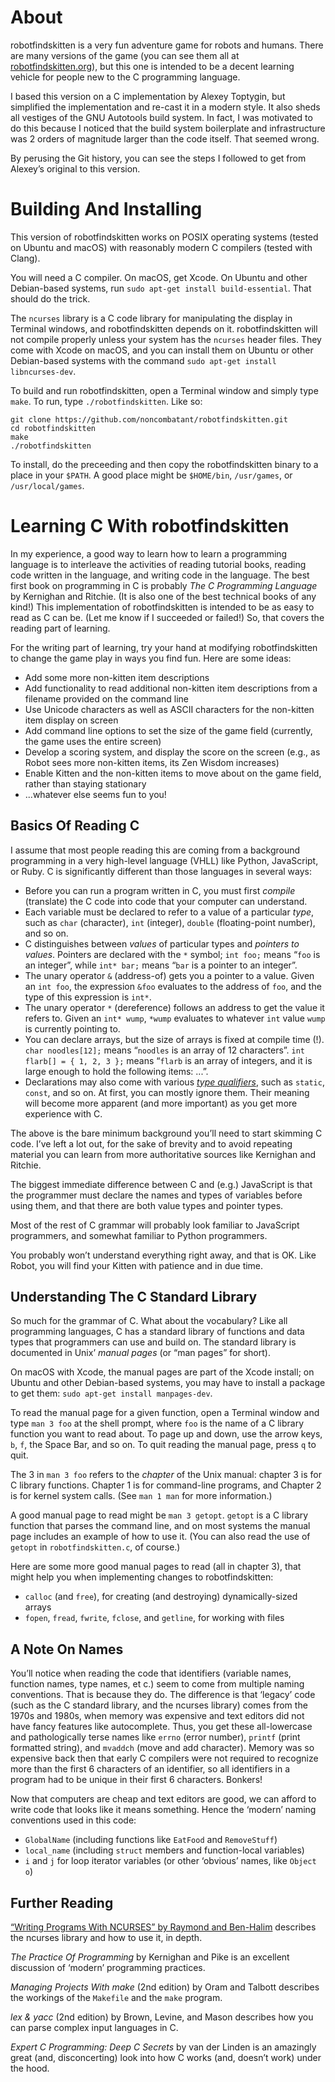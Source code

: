 About
=====

robotfindskitten is a very fun adventure game for robots and humans. There are
many versions of the game (you can see them all at
[robotfindskitten.org](http://robotfindskitten.org/)), but this one is
intended to be a decent learning vehicle for people new to the C programming
language.

I based this version on a C implementation by Alexey Toptygin, but simplified
the implementation and re-cast it in a modern style. It also sheds all vestiges
of the GNU Autotools build system. In fact, I was motivated to do this because I
noticed that the build system boilerplate and infrastructure was 2 orders of
magnitude larger than the code itself. That seemed wrong.

By perusing the Git history, you can see the steps I followed to get from
Alexey’s original to this version.

Building And Installing
=======================

This version of robotfindskitten works on POSIX operating systems (tested on
Ubuntu and macOS) with reasonably modern C compilers (tested with Clang).

You will need a C compiler. On macOS, get Xcode. On Ubuntu and other
Debian-based systems, run `sudo apt-get install build-essential`. That should do
the trick.

The `ncurses` library is a C code library for manipulating the display in
Terminal windows, and robotfindskitten depends on it. robotfindskitten will not
compile properly unless your system has the `ncurses` header files. They come
with Xcode on macOS, and you can install them on Ubuntu or other Debian-based
systems with the command `sudo apt-get install libncurses-dev`.

To build and run robotfindskitten, open a Terminal window and simply type
`make`. To run, type `./robotfindskitten`. Like so:

```
git clone https://github.com/noncombatant/robotfindskitten.git
cd robotfindskitten
make
./robotfindskitten
```

To install, do the preceeding and then copy the robotfindskitten binary to a
place in your `$PATH`. A good place might be `$HOME/bin`, `/usr/games`, or
`/usr/local/games`.

Learning C With robotfindskitten
================================

In my experience, a good way to learn how to learn a programming language is to
interleave the activities of reading tutorial books, reading code written in the
language, and writing code in the language. The best first book on programming
in C is probably _The C Programming Language_ by Kernighan and Ritchie. (It is
also one of the best technical books of any kind!) This implementation of
robotfindskitten is intended to be as easy to read as C can be. (Let me know if
I succeeded or failed!) So, that covers the reading part of learning.

For the writing part of learning, try your hand at modifying robotfindskitten to
change the game play in ways you find fun. Here are some ideas:

  * Add some more non-kitten item descriptions
  * Add functionality to read additional non-kitten item descriptions from a
    filename provided on the command line
  * Use Unicode characters as well as ASCII characters for the non-kitten item
    display on screen
  * Add command line options to set the size of the game field (currently, the
    game uses the entire screen)
  * Develop a scoring system, and display the score on the screen (e.g., as
    Robot sees more non-kitten items, its Zen Wisdom increases)
  * Enable Kitten and the non-kitten items to move about on the game field,
    rather than staying stationary
  * ...whatever else seems fun to you!

Basics Of Reading C
-------------------

I assume that most people reading this are coming from a background programming
in a very high-level language (VHLL) like Python, JavaScript, or Ruby. C is
significantly different than those languages in several ways:

  * Before you can run a program written in C, you must first _compile_
    (translate) the C code into code that your computer can understand.
  * Each variable must be declared to refer to a value of a particular _type_,
    such as `char` (character), `int` (integer), `double` (floating-point
    number), and so on.
  * C distinguishes between _values_ of particular types and _pointers to
    values_. Pointers are declared with the `*` symbol; `int foo;` means “`foo`
    is an integer”, while `int* bar;` means “`bar` is a pointer to an integer”.
  * The unary operator `&` (address-of) gets you a pointer to a value. Given an
    `int foo`, the expression `&foo` evaluates to the address of `foo`, and the
    type of this expression is `int*`.
  * The unary operator `*` (dereference) follows an address to get the value it
    refers to. Given an `int* wump`, `*wump` evaluates to whatever `int` value
    `wump` is currently pointing to.
  * You can declare arrays, but the size of arrays is fixed at compile time (!).
    `char noodles[12];` means “`noodles` is an array of 12 characters”. `int
    flarb[] = { 1, 2, 3 };` means “`flarb` is an array of integers, and it is
    large enough to hold the following items: ...”.
  * Declarations may also come with various [_type
    qualifiers_](https://en.wikipedia.org/wiki/Type_qualifier), such as
    `static`, `const`, and so on. At first, you can mostly ignore them. Their
    meaning will become more apparent (and more important) as you get more
    experience with C.

The above is the bare minimum background you’ll need to start skimming C code.
I’ve left a lot out, for the sake of brevity and to avoid repeating material you
can learn from more authoritative sources like Kernighan and Ritchie.

The biggest immediate difference between C and (e.g.) JavaScript is that the
programmer must declare the names and types of variables before using them, and
that there are both value types and pointer types.

Most of the rest of C grammar will probably look familiar to JavaScript
programmers, and somewhat familiar to Python programmers.

You probably won’t understand everything right away, and that is OK. Like Robot,
you will find your Kitten with patience and in due time.

Understanding The C Standard Library
------------------------------------

So much for the grammar of C. What about the vocabulary? Like all programming
languages, C has a standard library of functions and data types that programmers
can use and build on. The standard library is documented in Unix’ _manual pages_
(or “man pages” for short).

On macOS with Xcode, the manual pages are part of the Xcode install; on Ubuntu
and other Debian-based systems, you may have to install a package to get them:
`sudo apt-get install manpages-dev`.

To read the manual page for a given function, open a Terminal window and type
`man 3 foo` at the shell prompt, where `foo` is the name of a C library function
you want to read about. To page up and down, use the arrow keys, `b`, `f`, the
Space Bar, and so on. To quit reading the manual page, press `q` to quit.

The 3 in `man 3 foo` refers to the _chapter_ of the Unix manual: chapter 3 is
for C library functions. Chapter 1 is for command-line programs, and Chapter 2
is for kernel system calls. (See `man 1 man` for more information.)

A good manual page to read might be `man 3 getopt`. `getopt` is a C library
function that parses the command line, and on most systems the manual page
includes an example of how to use it. (You can also read the use of `getopt` in
`robotfindskitten.c`, of course.)

Here are some more good manual pages to read (all in chapter 3), that might help
you when implementing changes to robotfindskitten:

  * `calloc` (and `free`), for creating (and destroying) dynamically-sized
     arrays
  * `fopen`, `fread`, `fwrite`, `fclose`, and `getline`, for working with files

A Note On Names
---------------

You’ll notice when reading the code that identifiers (variable names, function
names, type names, et c.) seem to come from multiple naming conventions. That is
because they do. The difference is that ‘legacy’ code (such as the C standard
library, and the ncurses library) comes from the 1970s and 1980s, when memory
was expensive and text editors did not have fancy features like autocomplete.
Thus, you get these all-lowercase and pathologically terse names like `errno`
(error number), `printf` (print formatted string), and `mvaddch` (move and add
character). Memory was so expensive back then that early C compilers were not
required to recognize more than the first 6 characters of an identifier, so all
identifiers in a program had to be unique in their first 6 characters. Bonkers!

Now that computers are cheap and text editors are good, we can afford to write
code that looks like it means something. Hence the ‘modern’ naming conventions
used in this code:

  * `GlobalName` (including functions like `EatFood` and `RemoveStuff`)
  * `local_name` (including `struct` members and function-local variables)
  * `i` and `j` for loop iterator variables (or other ‘obvious’ names, like
    `Object o`)

Further Reading
---------------

[“Writing Programs With NCURSES” by Raymond and
Ben-Halim](http://invisible-island.net/ncurses/ncurses-intro.html) describes the
ncurses library and how to use it, in depth.

_The Practice Of Programming_ by Kernighan and Pike is an excellent discussion
of ‘modern’ programming practices.

_Managing Projects With make_ (2nd edition) by Oram and Talbott describes the
workings of the `Makefile` and the `make` program.

_lex & yacc_ (2nd edition) by Brown, Levine, and Mason describes how you can
parse complex input languages in C.

_Expert C Programming: Deep C Secrets_ by van der Linden is an amazingly great
(and, disconcerting) look into how C works (and, doesn’t work) under the hood.
